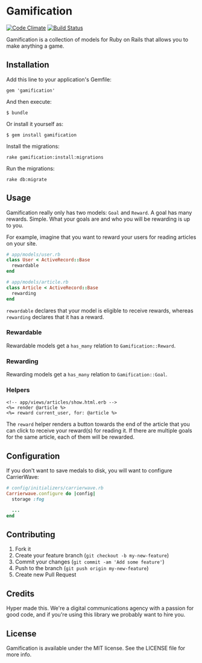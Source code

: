 # Gamification

[![Code Climate](https://img.shields.io/codeclimate/github/hyperoslo/gamification.svg)](https://codeclimate.com/github/hyperoslo/gamification)
[![Build Status](https://img.shields.io/travis/hyperoslo/gamification.svg)](https://travis-ci.org/hyperoslo/gamification)

Gamification is a collection of models for Ruby on Rails that allows you to make anything a game.

## Installation

Add this line to your application's Gemfile:

    gem 'gamification'

And then execute:

    $ bundle

Or install it yourself as:

    $ gem install gamification

Install the migrations:

    rake gamification:install:migrations

Run the migrations:

    rake db:migrate

## Usage

Gamification really only has two models: `Goal` and `Reward`. A goal has many rewards. Simple. What your
goals are and who you will be rewarding is up to you.

For example, imagine that you want to reward your users for reading articles on your site.

```ruby
# app/models/user.rb
class User < ActiveRecord::Base
  rewardable
end

# app/models/article.rb
class Article < ActiveRecord::Base
  rewarding
end
```

`rewardable` declares that your model is eligible to receive rewards, whereas `rewarding`
declares that it has a reward.

### Rewardable

Rewardable models get a `has_many` relation to `Gamification::Reward`.

### Rewarding

Rewarding models get a `has_many` relation to `Gamification::Goal`.

### Helpers

```erb
<!-- app/views/articles/show.html.erb -->
<%= render @article %>
<%= reward current_user, for: @article %>
```

The `reward` helper renders a button towards the end of the article that you can click to
receive your reward(s) for reading it. If there are multiple goals for the same article, each of
them will be rewarded.

## Configuration

If you don't want to save medals to disk, you will want to configure CarrierWave:

```ruby
# config/initializers/carrierwave.rb
Carrierwave.configure do |config|
  storage :fog

  ...
end
```

## Contributing

1. Fork it
2. Create your feature branch (`git checkout -b my-new-feature`)
3. Commit your changes (`git commit -am 'Add some feature'`)
4. Push to the branch (`git push origin my-new-feature`)
5. Create new Pull Request

## Credits

Hyper made this. We're a digital communications agency with a passion for good code,
and if you're using this library we probably want to hire you.

## License

Gamification is available under the MIT license. See the LICENSE file for more info.
